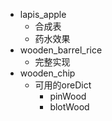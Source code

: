 - lapis_apple
  - 合成表
  - 药水效果
- wooden_barrel_rice
  - 完整实现
- wooden_chip
  - 可用的oreDict
    - pinWood
    - blotWood